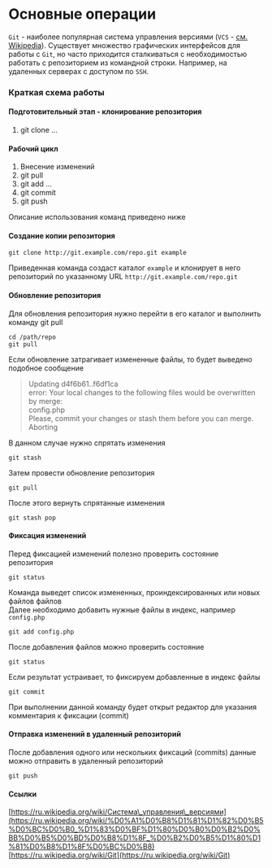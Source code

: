 # Основные операции

`Git` - наиболее популярная система управления версиями \(`VCS` - [см. Wikipedia](https://ru.wikipedia.org/wiki/%D0%A1%D0%B8%D1%81%D1%82%D0%B5%D0%BC%D0%B0_%D1%83%D0%BF%D1%80%D0%B0%D0%B2%D0%BB%D0%B5%D0%BD%D0%B8%D1%8F_%D0%B2%D0%B5%D1%80%D1%81%D0%B8%D1%8F%D0%BC%D0%B8)\). Существует множество графических интерфейсов для работы с `Git`, но часто приходится сталкиваться с необходимостью работать с репозиторием из командной строки. Например, на удаленных серверах с доступом по `SSH`.

### Краткая схема работы

#### **Подготовительный этап - клонирование репозитория**

1. git clone ...

#### **Рабочий цикл**

1. Внесение изменений
2. git pull
3. git add ...
4. git commit
5. git push

Описание использования команд приведено ниже

#### Создание копии репозитория

```text
git clone http://git.example.com/repo.git example
```

Приведенная команда создаст каталог `example` и клонирует в него репозиторий по указанному URL `http://git.example.com/repo.git`

#### Обновление репозитория

Для обновления репозитория нужно перейти в его каталог и выполнить команду git pull

```text
cd /path/repo
git pull
```

Если обновление затрагивает измененные файлы, то будет выведено подобное сообщение

> Updating d4f6b61..f6df1ca  
> error: Your local changes to the following files would be overwritten by merge:  
> config.php  
> Please, commit your changes or stash them before you can merge.  
> Aborting

В данном случае нужно спрятать изменения

```text
git stash
```

Затем провести обновление репозитория

```text
git pull
```

После этого вернуть спрятанные изменения

```text
git stash pop
```

#### Фиксация изменений

Перед фиксацией изменений полезно проверить состояние репозитория

```text
git status
```

Команда выведет список измененных, проиндексированных или новых файлов файлов  
Далее необходимо добавить нужные файлы в индекс, например `config.php`

```text
git add config.php
```

После добавления файлов можно проверить состояние

```text
git status
```

Если результат устраивает, то фиксируем добавленные в индекс файлы

```text
git commit
```

При выполнении данной команду будет открыт редактор для указания комментария к фиксации \(commit\)

#### Отправка изменений в удаленный репозиторий

После добавления одного или нескольких фиксаций \(commits\) данные можно отправить в удаленный репозиторий

```text
git push
```

#### Ссылки

[https://ru.wikipedia.org/wiki/Система\_управления\_версиями](https://ru.wikipedia.org/wiki/%D0%A1%D0%B8%D1%81%D1%82%D0%B5%D0%BC%D0%B0_%D1%83%D0%BF%D1%80%D0%B0%D0%B2%D0%BB%D0%B5%D0%BD%D0%B8%D1%8F_%D0%B2%D0%B5%D1%80%D1%81%D0%B8%D1%8F%D0%BC%D0%B8)  
[https://ru.wikipedia.org/wiki/Git](https://ru.wikipedia.org/wiki/Git)

